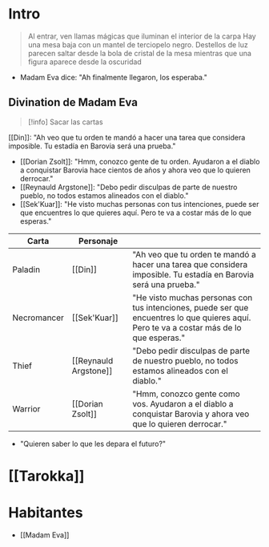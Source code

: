 # Intro
> Al entrar, ven llamas mágicas que iluminan el interior de la carpa
> Hay una mesa baja con un mantel de terciopelo negro.
> Destellos de luz parecen saltar desde la bola de cristal de la mesa mientras que una figura aparece desde la oscuridad

- Madam Eva dice: "Ah finalmente llegaron, los esperaba."

## Divination de Madam Eva
>[!info]
>Sacar las cartas

[[Din]]: "Ah veo que tu orden te mandó a hacer una tarea que considera imposible. Tu estadía en Barovia será una prueba."
- [[Dorian Zsolt]]: "Hmm, conozco gente de tu orden. Ayudaron a el diablo a conquistar Barovia hace cientos de años y ahora veo que lo quieren derrocar."
- [[Reynauld Argstone]]: "Debo pedir disculpas de parte de nuestro pueblo, no todos estamos alineados con el diablo."
- [[Sek'Kuar]]: "He visto muchas personas con tus intenciones, puede ser que encuentres lo que quieres aquí. Pero te va a costar más de lo que esperas."


| Carta       | Personaje             |                                                                                                                                          |
| ----------- | --------------------- | ---------------------------------------------------------------------------------------------------------------------------------------- |
| Paladin     | [[Din]]               | "Ah veo que tu orden te mandó a hacer una tarea que considera imposible. Tu estadía en Barovia será una prueba."                         |
| Necromancer | [[Sek'Kuar]]          | "He visto muchas personas con tus intenciones, puede ser que encuentres lo que quieres aquí. Pero te va a costar más de lo que esperas." |
| Thief       | [[Reynauld Argstone]] | "Debo pedir disculpas de parte de nuestro pueblo, no todos estamos alineados con el diablo."                                             |
| Warrior     | [[Dorian Zsolt]]      | "Hmm, conozco gente como vos. Ayudaron a el diablo a conquistar Barovia y ahora veo que lo quieren derrocar."                            |

- "Quieren saber lo que les depara el futuro?"
# [[Tarokka]]

# Habitantes
- [[Madam Eva]]
